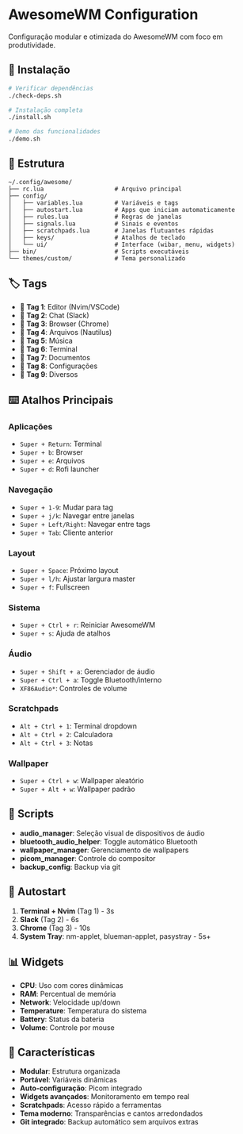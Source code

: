 # AwesomeWM Configuration

Configuração modular e otimizada do AwesomeWM com foco em produtividade.

## 🚀 Instalação

```bash
# Verificar dependências
./check-deps.sh

# Instalação completa
./install.sh

# Demo das funcionalidades
./demo.sh
```

## 📁 Estrutura

```
~/.config/awesome/
├── rc.lua                    # Arquivo principal
├── config/
│   ├── variables.lua         # Variáveis e tags
│   ├── autostart.lua         # Apps que iniciam automaticamente
│   ├── rules.lua             # Regras de janelas
│   ├── signals.lua           # Sinais e eventos
│   ├── scratchpads.lua       # Janelas flutuantes rápidas
│   ├── keys/                 # Atalhos de teclado
│   └── ui/                   # Interface (wibar, menu, widgets)
├── bin/                      # Scripts executáveis
└── themes/custom/            # Tema personalizado
```

## 🏷️ Tags

- 󰨞 **Tag 1**: Editor (Nvim/VSCode)
- 󰒱 **Tag 2**: Chat (Slack)  
- 󰖟 **Tag 3**: Browser (Chrome)
- 󰉋 **Tag 4**: Arquivos (Nautilus)
- 󰝚 **Tag 5**: Música
- 󰍹 **Tag 6**: Terminal
- 󰊻 **Tag 7**: Documentos
- 󰟴 **Tag 8**: Configurações
- 󰐃 **Tag 9**: Diversos

## ⌨️ Atalhos Principais

### Aplicações
- `Super + Return`: Terminal
- `Super + b`: Browser
- `Super + e`: Arquivos
- `Super + d`: Rofi launcher

### Navegação
- `Super + 1-9`: Mudar para tag
- `Super + j/k`: Navegar entre janelas
- `Super + Left/Right`: Navegar entre tags
- `Super + Tab`: Cliente anterior

### Layout
- `Super + Space`: Próximo layout
- `Super + l/h`: Ajustar largura master
- `Super + f`: Fullscreen

### Sistema
- `Super + Ctrl + r`: Reiniciar AwesomeWM
- `Super + s`: Ajuda de atalhos

### Áudio
- `Super + Shift + a`: Gerenciador de áudio
- `Super + Ctrl + a`: Toggle Bluetooth/interno
- `XF86Audio*`: Controles de volume

### Scratchpads
- `Alt + Ctrl + 1`: Terminal dropdown
- `Alt + Ctrl + 2`: Calculadora
- `Alt + Ctrl + 3`: Notas

### Wallpaper
- `Super + Ctrl + w`: Wallpaper aleatório
- `Super + Alt + w`: Wallpaper padrão

## 🔧 Scripts

- **audio_manager**: Seleção visual de dispositivos de áudio
- **bluetooth_audio_helper**: Toggle automático Bluetooth
- **wallpaper_manager**: Gerenciamento de wallpapers
- **picom_manager**: Controle do compositor
- **backup_config**: Backup via git

## 🚀 Autostart

1. **Terminal + Nvim** (Tag 1) - 3s
2. **Slack** (Tag 2) - 6s  
3. **Chrome** (Tag 3) - 10s
4. **System Tray**: nm-applet, blueman-applet, pasystray - 5s+

## 📊 Widgets

- **CPU**: Uso com cores dinâmicas
- **RAM**: Percentual de memória
- **Network**: Velocidade up/down
- **Temperature**: Temperatura do sistema
- **Battery**: Status da bateria
- **Volume**: Controle por mouse

## 🎨 Características

- **Modular**: Estrutura organizada
- **Portável**: Variáveis dinâmicas
- **Auto-configuração**: Picom integrado
- **Widgets avançados**: Monitoramento em tempo real
- **Scratchpads**: Acesso rápido a ferramentas
- **Tema moderno**: Transparências e cantos arredondados
- **Git integrado**: Backup automático sem arquivos extras
